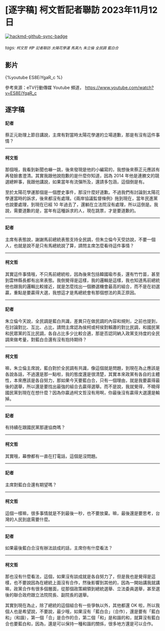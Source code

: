 # [逐字稿] 柯文哲記者聯訪 2023年11月12日

[![hackmd-github-sync-badge](https://hackmd.io/_1bOwmT2RxiLLXQOEojmAQ/badge)](https://hackmd.io/_1bOwmT2RxiLLXQOEojmAQ)


###### tags: `柯文哲` `柯P` `記者聯訪` `太陽花學運` `馬英九` `朱立倫` `全民調` `藍白合`

## 影片

{%youtube ES8EiYgaR_c %}

參考來源：eTV行動傳媒 Youtube 頻道， https://www.youtube.com/watch?v=ES8EiYgaR_c

## 逐字稿

#### 記者

蔡正元助理上節目講說，主席有對當時太陽花學運的立場道歉，那是有沒有這件事情？

---

#### 柯文哲

那個哦，我看到新聞也嚇一跳，後來發現是他的小編寫的，我想後來蔡正元應該有再發臉書澄清。其實我跟他說抱歉的是什麼你知道，因為 2014 年他是連勝文的競選總幹事，我跟他講說，如果當年有流彈所及，還請多包涵，這個倒是有。

至於太陽花學運那個是一個歷史事件，那沒什麼好道歉。不過我們有討論到太陽花學運當時的訴求，後來都沒有處理。《兩岸協議監督條例》拖到現在，當年民進黨也說要處理，到現在已經 10 年過去了，還躺在立法院沒有處理，所以這倒是。我說，需要道歉的是，當年有這種訴求的人，現在跳票，才是要道歉的。

---

#### 記者

主席有表態說，謝謝馬前總統表態支持全民調，但朱立倫今天受訪說，不要一個人，也就是說不是只有馬總統說了算，請問主席怎麼看待這件事情？

---

#### 柯文哲

其實這件事情哦，不只馬前總統啦，因為後來包括韓國瑜市長，還有竹竹苗，甚至到雲林縣長都有出來表態。我倒覺得是這樣，我的邏輯是這樣，我也知道馬前總統他也跟我的邏輯比較接近，就是怎麼找出一個勝選機會最高的組合，而不是在初選贏，重點是要贏得大選，我想這才是馬總統會有那個想法的真正原因。

---

#### 記者

朱立倫今天說，全民調是藍白共識，差異只在做民調的內容和規則，之前也提到，在討論對比、互比、占比，請問主席認為侯柯或柯侯對賴蕭的對比民調，和國民黨和民眾黨的互比民調，各自占比多少比較合適，那是否認同納入政黨支持度的全民調來做考量，對藍白合還有沒有抱持期待？

---

#### 柯文哲

嘛，朱立倫主席說，藍白對於全民調有共識，像這個就是問題，到現在為止應該是各說各話，不過還是那一點啦，我的態度還是很清楚，其實本來政黨有各自的主體性，本來應該是各自努力，那如果今天要藍白合，只有一個理由，就是我要贏得最後的選舉，所以還是要找出最強的組合去贏得選舉。而不是說，我就覺得，不曉得國民黨到現在在想什麼？因為你贏過柯文哲沒有用啊，你最後沒有贏得大選還是輸掉。

---

#### 記者

有持續在跟國民黨那邊協商嗎？

---

#### 柯文哲

其實哦，幕僚都有一直在打電話，這個是沒問題。

---

#### 記者

主席對藍白合還有期望嗎？

---

#### 柯文哲

這個一樣嘛，很多事情就是不到最後一秒，也不要放棄。嘛，最後還是要思考，台灣的人民到底需要什麼。

---

#### 記者

如果最後藍白合沒有辦法談成的話，主席你有什麼看法？

---

#### 柯文哲

那也沒有什麼看法，這個，如果沒有談成就是各自努力了，但是我也是覺得是這樣，也不要說因為在總統上面沒有合作，然後影響到其他的，因為一開始講我就講嘛，政黨合作有很多個層面，從那個政策綱領到總統選舉、立法委員選舉，甚至選後的聯合政府跟立法院院長、副院長的選舉。

其實到現在為止，除了總統的這個組合有一些爭執以外，其他都還 OK 啦，所以我個人也是希望說，不要說，最少哦，如果沒有「藍白合」（合作），還是要有「藍白和」（和諧），第一個「合」是合作的合，第二個「和」是和諧的和，就算沒有藍白合也要藍白和，因為，還是可以保持一種和諧的關係，很多地方還是可以合作。
